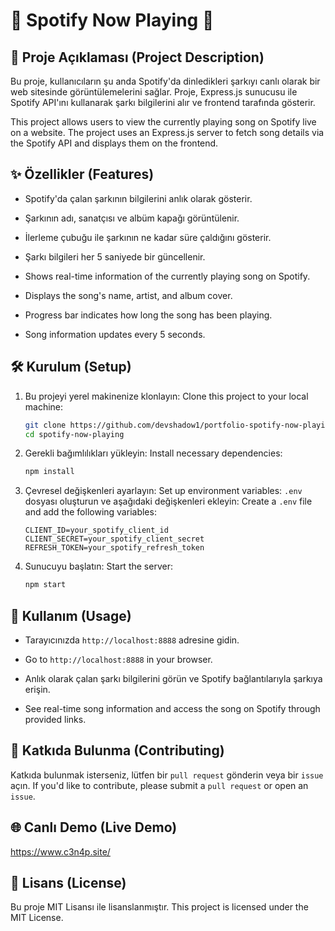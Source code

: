 # 🎵 Spotify Now Playing 🎵

## 📜 Proje Açıklaması (Project Description)
Bu proje, kullanıcıların şu anda Spotify'da dinledikleri şarkıyı canlı olarak bir web sitesinde görüntülemelerini sağlar. Proje, Express.js sunucusu ile Spotify API'ını kullanarak şarkı bilgilerini alır ve frontend tarafında gösterir.

This project allows users to view the currently playing song on Spotify live on a website. The project uses an Express.js server to fetch song details via the Spotify API and displays them on the frontend.

## ✨ Özellikler (Features)
- Spotify'da çalan şarkının bilgilerini anlık olarak gösterir.
- Şarkının adı, sanatçısı ve albüm kapağı görüntülenir.
- İlerleme çubuğu ile şarkının ne kadar süre çaldığını gösterir.
- Şarkı bilgileri her 5 saniyede bir güncellenir.

- Shows real-time information of the currently playing song on Spotify.
- Displays the song's name, artist, and album cover.
- Progress bar indicates how long the song has been playing.
- Song information updates every 5 seconds.

## 🛠️ Kurulum (Setup)
1. Bu projeyi yerel makinenize klonlayın:
   Clone this project to your local machine:
    ```sh
    git clone https://github.com/devshadow1/portfolio-spotify-now-playing.git
    cd spotify-now-playing
    ```

2. Gerekli bağımlılıkları yükleyin:
   Install necessary dependencies:
    ```sh
    npm install
    ```

3. Çevresel değişkenleri ayarlayın:
   Set up environment variables:
    `.env` dosyası oluşturun ve aşağıdaki değişkenleri ekleyin:
    Create a `.env` file and add the following variables:
    ```env
    CLIENT_ID=your_spotify_client_id
    CLIENT_SECRET=your_spotify_client_secret
    REFRESH_TOKEN=your_spotify_refresh_token
    ```

4. Sunucuyu başlatın:
   Start the server:
    ```sh
    npm start
    ```

## 🚀 Kullanım (Usage)
- Tarayıcınızda `http://localhost:8888` adresine gidin.
- Go to `http://localhost:8888` in your browser.

- Anlık olarak çalan şarkı bilgilerini görün ve Spotify bağlantılarıyla şarkıya erişin.
- See real-time song information and access the song on Spotify through provided links.

## 🌟 Katkıda Bulunma (Contributing)
Katkıda bulunmak isterseniz, lütfen bir `pull request` gönderin veya bir `issue` açın.
If you'd like to contribute, please submit a `pull request` or open an `issue`.

## 🌐 Canlı Demo (Live Demo)
https://www.c3n4p.site/

## 📄 Lisans (License)
Bu proje MIT Lisansı ile lisanslanmıştır.
This project is licensed under the MIT License.
